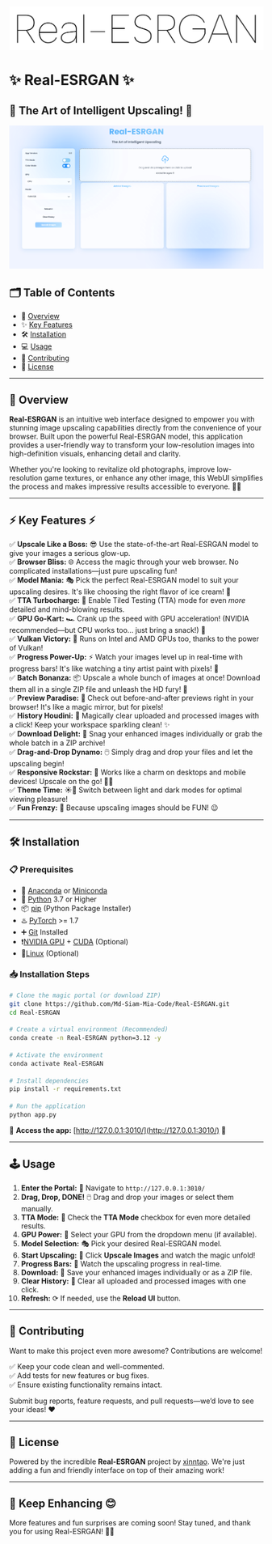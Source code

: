 
<img src="https://github.com/Md-Siam-Mia-Code/Real-ESRGAN/blob/main/assets/Banner.png" alt="Real-ESRGAN Banner"/>  

# ✨ Real-ESRGAN ✨
## 🚀 The Art of Intelligent Upscaling! 🚀

<img src="https://github.com/Md-Siam-Mia-Code/Real-ESRGAN/blob/main/assets/Real-ESRGAN.png" alt="Real-ESRGAN UI"/>  

## 🗂 Table of Contents
- 📖 [Overview](#-overview)
- ✨ [Key Features](#-key-features)
- 🛠️ [Installation](#️-installation)
- 💻 [Usage](#-usage)
- 🤝 [Contributing](#-contributing)
- 📜 [License](#-license)

---

## 🤩 Overview

**Real-ESRGAN** is an intuitive web interface designed to empower you with stunning image upscaling capabilities directly from the convenience of your browser. Built upon the powerful Real-ESRGAN model, this application provides a user-friendly way to transform your low-resolution images into high-definition visuals, enhancing detail and clarity. 

Whether you're looking to revitalize old photographs, improve low-resolution game textures, or enhance any other image, this WebUI simplifies the process and makes impressive results accessible to everyone. 📸✨

---

## ⚡ Key Features ⚡

✅ **Upscale Like a Boss:** 😎 Use the state-of-the-art Real-ESRGAN model to give your images a serious glow-up.  
✅ **Browser Bliss:** 🌐 Access the magic through your web browser. No complicated installations—just pure upscaling fun!  
✅ **Model Mania:** 🎭 Pick the perfect Real-ESRGAN model to suit your upscaling desires. It's like choosing the right flavor of ice cream! 🍦  
✅ **TTA Turbocharge:** 🚀 Enable Tiled Testing (TTA) mode for even *more* detailed and mind-blowing results.  
✅ **GPU Go-Kart:** 🏎️ Crank up the speed with GPU acceleration! (NVIDIA recommended—but CPU works too... just bring a snack!) 🍪  
✅ **Vulkan Victory:** 🌋 Runs on Intel and AMD GPUs too, thanks to the power of Vulkan!  
✅ **Progress Power-Up:** ⚡ Watch your images level up in real-time with progress bars! It's like watching a tiny artist paint with pixels! 🎨  
✅ **Batch Bonanza:** 📦 Upscale a whole bunch of images at once! Download them all in a single ZIP file and unleash the HD fury! 🐉  
✅ **Preview Paradise:** 🌴 Check out before-and-after previews right in your browser! It's like a magic mirror, but for pixels!  
✅ **History Houdini:** 🎩 Magically clear uploaded and processed images with a click! Keep your workspace sparkling clean! ✨  
✅ **Download Delight:** 🎁 Snag your enhanced images individually or grab the whole batch in a ZIP archive!  
✅ **Drag-and-Drop Dynamo:** 🖱️ Simply drag and drop your files and let the upscaling begin!  
✅ **Responsive Rockstar:** 🎸 Works like a charm on desktops and mobile devices! Upscale on the go! 🚶‍♀️  
✅ **Theme Time:** ☀️🌙 Switch between light and dark modes for optimal viewing pleasure!  
✅ **Fun Frenzy:** 🎉 Because upscaling images should be FUN! 😉  

---

## 🛠️ Installation

### 📋 Prerequisites
- 🐉 [Anaconda](https://www.anaconda.com/download) or [Miniconda](https://docs.conda.io/projects/conda/en/stable/user-guide/install/index.html)  
- 🐍 [Python](https://www.python.org/) 3.7 or Higher  
- 📦 [pip](https://pypi.org/project/pip/) (Python Package Installer)  
- ♨️ [PyTorch](https://pytorch.org/) >= 1.7  
- ➕ [Git](https://git-scm.com/) Installed  
- ❗[NVIDIA GPU](https://www.nvidia.com/en-us/geforce/graphics-cards/) + [CUDA](https://developer.nvidia.com/cuda-downloads) (Optional)  
- 🐧[Linux](https://www.linux.org/pages/download/) (Optional)  

### 📥 Installation Steps

```bash
# Clone the magic portal (or download ZIP)
git clone https://github.com/Md-Siam-Mia-Code/Real-ESRGAN.git
cd Real-ESRGAN

# Create a virtual environment (Recommended)
conda create -n Real-ESRGAN python=3.12 -y

# Activate the environment
conda activate Real-ESRGAN

# Install dependencies
pip install -r requirements.txt

# Run the application
python app.py
```

🔗 **Access the app:** [http://127.0.0.1:3010/](http://127.0.0.1:3010/) 🎉

---

## 🕹️ Usage

1. **Enter the Portal:** 🚪 Navigate to `http://127.0.0.1:3010/`  
2. **Drag, Drop, DONE!** 🖱️ Drag and drop your images or select them manually.  
3. **TTA Mode:** 🤫 Check the **TTA Mode** checkbox for even more detailed results.  
4. **GPU Power:** 💪 Select your GPU from the dropdown menu (if available).  
5. **Model Selection:** 🎭 Pick your desired Real-ESRGAN model.  
6. **Start Upscaling:** 🚀 Click **Upscale Images** and watch the magic unfold!  
7. **Progress Bars:** 🎨 Watch the upscaling progress in real-time.  
8. **Download:** 🎁 Save your enhanced images individually or as a ZIP file.  
9. **Clear History:** 🧹 Clear all uploaded and processed images with one click.  
10. **Refresh:** ⟳ If needed, use the **Reload UI** button.  

---

## 🤝 Contributing

Want to make this project even more awesome? Contributions are welcome!  

✅ Keep your code clean and well-commented.  
✅ Add tests for new features or bug fixes.  
✅ Ensure existing functionality remains intact.  

Submit bug reports, feature requests, and pull requests—we’d love to see your ideas! ❤️  

---

## 📜 License

Powered by the incredible **Real-ESRGAN** project by [xinntao](https://github.com/xinntao/Real-ESRGAN). We're just adding a fun and friendly interface on top of their amazing work!  

---

## 🎉 Keep Enhancing 😊
More features and fun surprises are coming soon! Stay tuned, and thank you for using Real-ESRGAN! 🚀😊